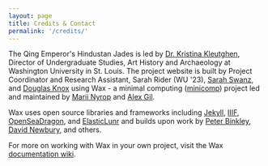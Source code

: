 ```yaml
---
layout: page
title: Credits & Contact
permalink: '/credits/'
---
```


The Qing Emperor's Hindustan Jades is led by [Dr. Kristina Kleutghen](https://kristinakleutghen.com), Director of Undergraduate Studies, Art History and Archaeology at Washington University in St. Louis. The project website is built by Project Coordinator and Research Assistant, Sarah Rider (WU '23), [Sarah Swanz](https://library.wustl.edu/directory/sarah-swanz/), and [Douglas Knox](https://hdw.wustl.edu/people/douglas-knox-0) using Wax - a minimal computing ([minicomp](https://github.com/minicomp)) project led and maintained by [Marii Nyrop](https://marii.info/) and [Alex Gil](https://github.com/elotroalex).

Wax uses open source libraries and frameworks including [Jekyll](https://jekyllrb.com), [IIIF](http://iiif.io), [OpenSeaDragon](https://openseadragon.github.io/), and [ElasticLunr](http://elasticlunr.com/) and builds upon work by [Peter Binkley](https://github.com/pbinkley), [David Newbury](https://github.com/workergnome), and others.

For more on working with Wax in your own project, visit the Wax [documentation wiki](https://minicomp.github.io/wiki/wax/).

